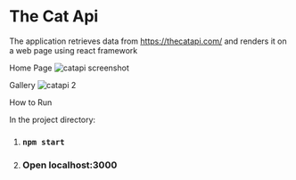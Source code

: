 # The Cat Api

The application retrieves data from https://thecatapi.com/ and renders it on a web  page using react framework

Home Page
![catapi screenshot](https://user-images.githubusercontent.com/71329612/173402881-dd899de2-7e78-4364-b4f1-9f9f42366b39.png)

Gallery
![catapi 2](https://user-images.githubusercontent.com/71329612/173403547-23e03650-b42a-4f56-81df-fc104a158dac.png)


How to Run

In the project directory:
1. ### `npm start`

2. ### Open localhost:3000
